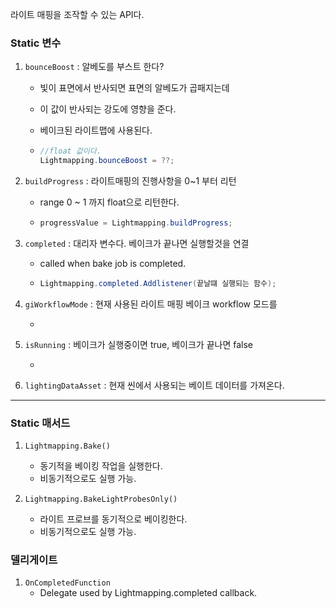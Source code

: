 라이트 매핑을 조작할 수 있는 API다.

### Static 변수

1. `bounceBoost` : 알베도를 부스트 한다?
    * 빛이 표면에서 반사되면 표면의 알베도가 곱패지는데
    * 이 값이 반사되는 강도에 영향을 준다.
    * 베이크된 라이트맵에 사용된다.

    * 
        ```cs
        //float 값이다.
        Lightmapping.bounceBoost = ??;
        ```

2. `buildProgress` : 라이트매핑의 진행사항을 0~1 부터 리턴
    * range 0 ~ 1 까지 float으로 리턴한다.

    * 
        ```cs
        progressValue = Lightmapping.buildProgress;
        ```

3. `completed` : 대리자 변수다. 베이크가 끝나면 실행할것을 연결
    * called when bake job is completed.
    * 
        ```cs
        Lightmapping.completed.Addlistener(끝날떄 실행되는 함수);
        ```

4. `giWorkflowMode` : 현재 사용된 라이트 매핑 베이크 workflow  모드를 

    * 
        ```cs
        
        ```

5. `isRunning` : 베이크가 실행중이면 true, 베이크가 끝나면 false

    * 
        ```cs
        
        ```

6. `lightingDataAsset` : 현재 씬에서 사용되는 베이트 데이터를 가져온다.

---------

### Static 매서드

1. `Lightmapping.Bake()`
   * 동기적을 베이킹 작업을 실행한다.
   * 비동기적으로도 실행 가능.

2. `Lightmapping.BakeLightProbesOnly()`
   * 라이트 프로브를 동기적으로 베이킹한다.
   * 비동기적으로도 실행 가능.

### 델리게이트
1. `OnCompletedFunction`	
   * Delegate used by Lightmapping.completed callback.